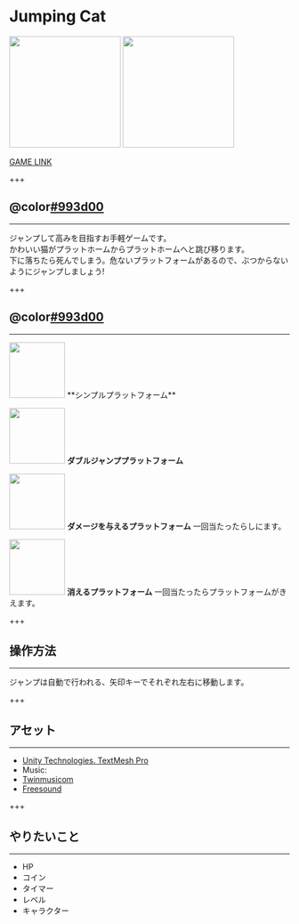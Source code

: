 # Jumping Cat

<img src="https://i.imgur.com/Rhyh7xe.png" width="200" />
<img src="https://i.imgur.com/WoL3rdH.png" width="200" />

[GAME LINK](https://alesta88.github.io/JumpingCat/)  

+++

## @color[#993d00](ルール1)
***
<p align="left">ジャンプして高みを目指すお手軽ゲームです。   
<br>
かわいい猫がプラットホームからプラットホームへと跳び移ります。   
<br>
下に落ちたら死んでしまう。危ないプラットフォームがあるので、ぶつからないようにジャンプしましょう!</p>

+++  

## @color[#993d00](ルール2)
***
<p align="left"><img src="https://i.imgur.com/yK73Cj9.png" width="100" />  **シンプルプラットフォーム**   

<img src="https://i.imgur.com/KJISbJy.png" width="100" />  **ダブルジャンププラットフォーム**   

<img src="https://i.imgur.com/5wcWHn9.png" width="100" />  **ダメージを与えるプラットフォーム** 一回当たったらしにます。  

<img src="https://i.imgur.com/c6fCuF9.png" width="100" />  **消えるプラットフォーム**   一回当たったらプラットフォームがきえます。</p>


+++

## 操作方法
***
ジャンプは自動で行われる、矢印キーでそれぞれ左右に移動します。  

+++

## アセット
***

- [Unity Technologies. TextMesh Pro](https://assetstore.unity.com/packages/essentials/beta-projects/textmesh-pro-84126)
- Music:
 - [Twinmusicom](http://www.twinmusicom.org)
 - [Freesound](https://freesound.org)

+++

## やりたいこと
***

- HP
- コイン
- タイマー
- レベル
- キャラクター
